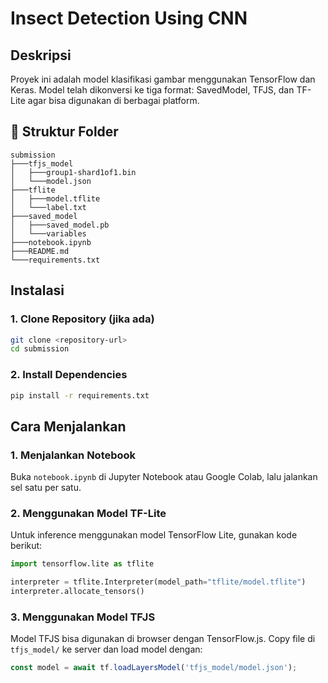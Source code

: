 # Insect Detection Using CNN

## Deskripsi
Proyek ini adalah model klasifikasi gambar menggunakan TensorFlow dan Keras. Model telah dikonversi ke tiga format: SavedModel, TFJS, dan TF-Lite agar bisa digunakan di berbagai platform.

## 📂 Struktur Folder
```
submission
├───tfjs_model
│   ├───group1-shard1of1.bin
│   └───model.json
├───tflite
│   ├───model.tflite
│   └───label.txt
├───saved_model
│   ├───saved_model.pb
│   └───variables
├───notebook.ipynb
├───README.md
└───requirements.txt
```

##  Instalasi
### 1. Clone Repository (jika ada)
```bash
git clone <repository-url>
cd submission
```

### 2. Install Dependencies
```bash
pip install -r requirements.txt
```

##  Cara Menjalankan
### 1. Menjalankan Notebook
Buka `notebook.ipynb` di Jupyter Notebook atau Google Colab, lalu jalankan sel satu per satu.

### 2. Menggunakan Model TF-Lite
Untuk inference menggunakan model TensorFlow Lite, gunakan kode berikut:
```python
import tensorflow.lite as tflite

interpreter = tflite.Interpreter(model_path="tflite/model.tflite")
interpreter.allocate_tensors()
```

### 3. Menggunakan Model TFJS
Model TFJS bisa digunakan di browser dengan TensorFlow.js. Copy file di `tfjs_model/` ke server dan load model dengan:
```javascript
const model = await tf.loadLayersModel('tfjs_model/model.json');
```
